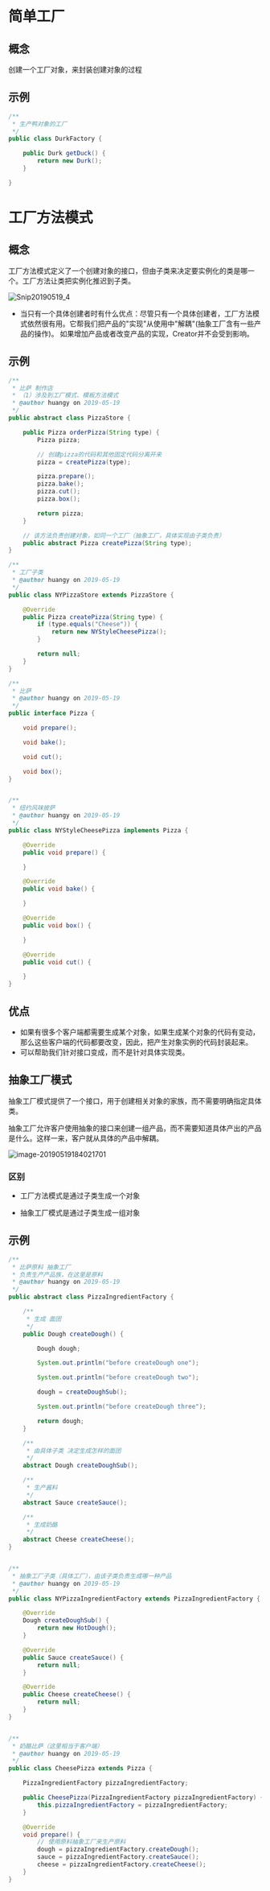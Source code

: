 # 简单工厂



## 概念

创建一个工厂对象，来封装创建对象的过程



## 示例

```java
/**
 * 生产鸭对象的工厂
 */
public class DurkFactory {

    public Durk getDuck() {
        return new Durk();
    }

}
```









# 工厂方法模式



## 概念

工厂方法模式定义了一个创建对象的接口，但由子类来决定要实例化的类是哪一个。工厂方法让类把实例化推迟到子类。

![Snip20190519_4](https://ws1.sinaimg.cn/large/006tNc79gy1g36rxfbxhxj31l40s6k0g.jpg)

- 当只有一个具体创建者时有什么优点：尽管只有一个具体创建者，工厂方法模式依然很有用。它帮我们把产品的"实现"从使用中"解耦"(抽象工厂含有一些产品的操作)。 如果增加产品或者改变产品的实现，Creator并不会受到影响。





## 示例

```java
/**
 * 比萨 制作店
 * （1）涉及到工厂模式、模板方法模式
 * @author huangy on 2019-05-19
 */
public abstract class PizzaStore {

    public Pizza orderPizza(String type) {
        Pizza pizza;

        // 创建pizza的代码和其他固定代码分离开来
        pizza = createPizza(type);

        pizza.prepare();
        pizza.bake();
        pizza.cut();
        pizza.box();

        return pizza;
    }

    // 该方法负责创建对象，如同一个工厂（抽象工厂，具体实现由子类负责）
    public abstract Pizza createPizza(String type);
}
```



```java
/**
 * 工厂子类
 * @author huangy on 2019-05-19
 */
public class NYPizzaStore extends PizzaStore {

    @Override
    public Pizza createPizza(String type) {
        if (type.equals("Cheese")) {
            return new NYStyleCheesePizza();
        }

        return null;
    }
}

```



```java
/**
 * 比萨
 * @author huangy on 2019-05-19
 */
public interface Pizza {

    void prepare();

    void bake();

    void cut();

    void box();
}
```



```java

/**
 * 纽约风味披萨
 * @author huangy on 2019-05-19
 */
public class NYStyleCheesePizza implements Pizza {

    @Override
    public void prepare() {

    }

    @Override
    public void bake() {

    }

    @Override
    public void box() {

    }

    @Override
    public void cut() {

    }
}
```







## 优点

- 如果有很多个客户端都需要生成某个对象，如果生成某个对象的代码有变动，那么这些客户端的代码都要改变，因此，把产生对象实例的代码封装起来。
- 可以帮助我们针对接口变成，而不是针对具体实现类。





## 抽象工厂模式

抽象工厂模式提供了一个接口，用于创建相关对象的家族，而不需要明确指定具体类。

抽象工厂允许客户使用抽象的接口来创建一组产品，而不需要知道具体产出的产品是什么。这样一来，客户就从具体的产品中解耦。

![image-20190519184021701](https://ws1.sinaimg.cn/large/006tNc79gy1g36taf5hloj31ck0u0k31.jpg)



### 区别

- 工厂方法模式是通过子类生成一个对象
  
- 抽象工厂模式是通过子类生成一组对象
  
  



## 示例

```java
/**
 * 比萨原料 抽象工厂
 * 负责生产产品族，在这里是原料
 * @author huangy on 2019-05-19
 */
public abstract class PizzaIngredientFactory {

    /**
     * 生成 面团
     */
    public Dough createDough() {

        Dough dough;

        System.out.println("before createDough one");

        System.out.println("before createDough two");

        dough = createDoughSub();

        System.out.println("before createDough three");

        return dough;
    }

    /**
     * 由具体子类 决定生成怎样的面团
     */
    abstract Dough createDoughSub();

    /**
     * 生产酱料
     */
    abstract Sauce createSauce();

    /**
     * 生成奶酪
     */
    abstract Cheese createCheese();
}
```



```java

/**
 * 抽象工厂子类（具体工厂），由该子类负责生成哪一种产品
 * @author huangy on 2019-05-19
 */
public class NYPizzaIngredientFactory extends PizzaIngredientFactory {

    @Override
    Dough createDoughSub() {
        return new HotDough();
    }

    @Override
    public Sauce createSauce() {
        return null;
    }

    @Override
    public Cheese createCheese() {
        return null;
    }
}
```



```java

/**
 * 奶酪比萨（这里相当于客户端）
 * @author huangy on 2019-05-19
 */
public class CheesePizza extends Pizza {

    PizzaIngredientFactory pizzaIngredientFactory;

    public CheesePizza(PizzaIngredientFactory pizzaIngredientFactory) {
        this.pizzaIngredientFactory = pizzaIngredientFactory;
    }

    @Override
    void prepare() {
        // 使用原料抽象工厂来生产原料
        dough = pizzaIngredientFactory.createDough();
        sauce = pizzaIngredientFactory.createSauce();
        cheese = pizzaIngredientFactory.createCheese();
    }
}
```

